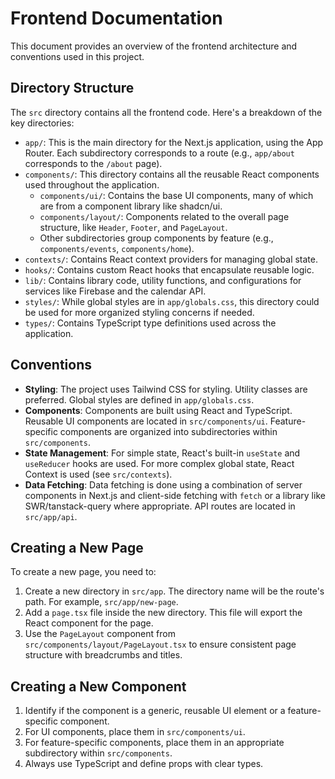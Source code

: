 # Frontend Documentation

This document provides an overview of the frontend architecture and conventions used in this project.

## Directory Structure

The `src` directory contains all the frontend code. Here's a breakdown of the key directories:

-   `app/`: This is the main directory for the Next.js application, using the App Router. Each subdirectory corresponds to a route (e.g., `app/about` corresponds to the `/about` page).
-   `components/`: This directory contains all the reusable React components used throughout the application.
    -   `components/ui/`: Contains the base UI components, many of which are from a component library like shadcn/ui.
    -   `components/layout/`: Components related to the overall page structure, like `Header`, `Footer`, and `PageLayout`.
    -   Other subdirectories group components by feature (e.g., `components/events`, `components/home`).
-   `contexts/`: Contains React context providers for managing global state.
-   `hooks/`: Contains custom React hooks that encapsulate reusable logic.
-   `lib/`: Contains library code, utility functions, and configurations for services like Firebase and the calendar API.
-   `styles/`: While global styles are in `app/globals.css`, this directory could be used for more organized styling concerns if needed.
-   `types/`: Contains TypeScript type definitions used across the application.

## Conventions

-   **Styling**: The project uses Tailwind CSS for styling. Utility classes are preferred. Global styles are defined in `app/globals.css`.
-   **Components**: Components are built using React and TypeScript. Reusable UI components are located in `src/components/ui`. Feature-specific components are organized into subdirectories within `src/components`.
-   **State Management**: For simple state, React's built-in `useState` and `useReducer` hooks are used. For more complex global state, React Context is used (see `src/contexts`).
-   **Data Fetching**: Data fetching is done using a combination of server components in Next.js and client-side fetching with `fetch` or a library like SWR/tanstack-query where appropriate. API routes are located in `src/app/api`.

## Creating a New Page

To create a new page, you need to:

1.  Create a new directory in `src/app`. The directory name will be the route's path. For example, `src/app/new-page`.
2.  Add a `page.tsx` file inside the new directory. This file will export the React component for the page.
3.  Use the `PageLayout` component from `src/components/layout/PageLayout.tsx` to ensure consistent page structure with breadcrumbs and titles.

## Creating a New Component

1.  Identify if the component is a generic, reusable UI element or a feature-specific component.
2.  For UI components, place them in `src/components/ui`.
3.  For feature-specific components, place them in an appropriate subdirectory within `src/components`.
4.  Always use TypeScript and define props with clear types. 